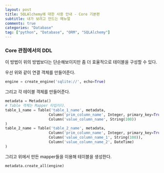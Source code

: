 ```yaml
---
layout: post
title: SQLAlchemy에 대한 사용 안내 - Core 기본편
subtitle: 내가 보려고 만드는 메뉴얼
comments: true
categories: "Database"
tag: ["python", "Database", "ORM", "SQLAlchemy"]
---
```


### Core 관점에서의 DDL

이 방법이 위의 방법보다는 단순해보이지만 좀 더 효율적으로 테이블을 구성할 수 있다. 

우선 위와 같이 연결 객체를 만들어준다.

``` python
engine = create_engine('sqlite://', echo=True)
```

그리고 각 테이블 객체를 만들어준다.

``` python
metadata = Metadata()
# Table 객체는 Mapper 타입이다.
table_1_name = Table('table_1_name', metadata,
                    Column('prim_column_name', Integer, primary_key=True, autoincrement=True),
                    Column('value_column_name', String(100))
)
table_2_name = Table('table_2_name', metadata,
                    Column('prim_column_name', Integer, primary_key=True, autoincrement=True),
                    Column('value_column_name_1', String(100)),
                    Column('value_column_name_2', DateTime)
)
```

그리고 위에서 만든 mapper들을 이용해 테이블을 생성한다.

``` python
metadata.create_all(engine)
```
